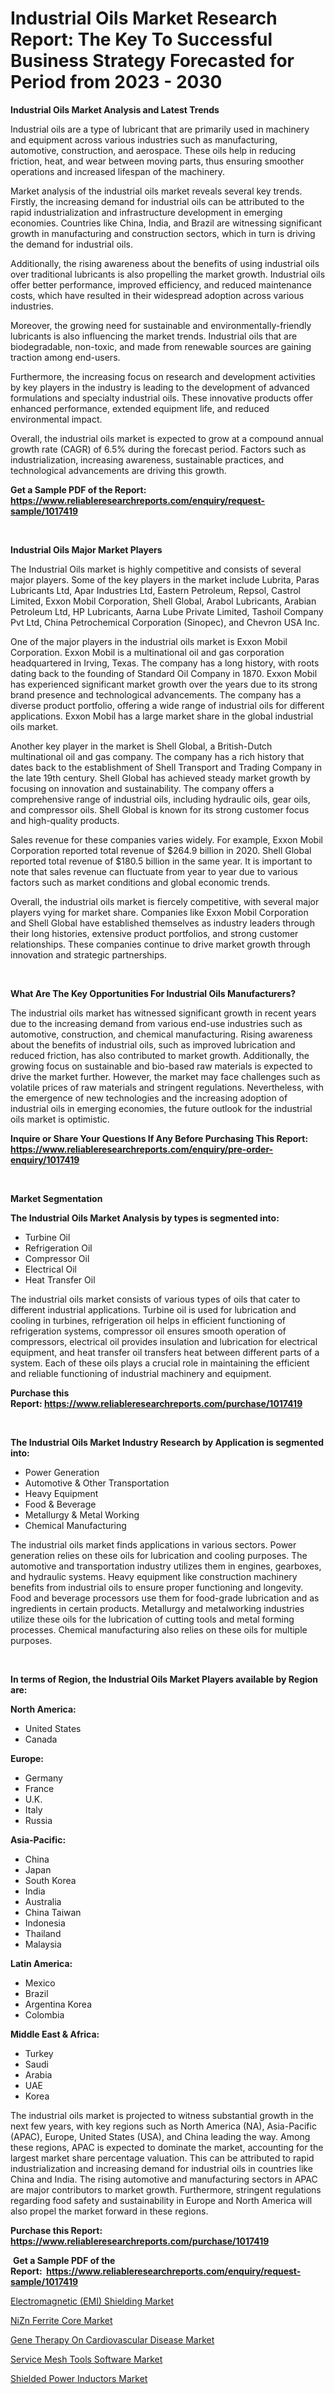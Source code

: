 <p><h1>Industrial Oils Market Research Report: The Key To Successful Business Strategy Forecasted for Period from 2023 - 2030</h1></p><p><strong>Industrial Oils Market Analysis and Latest Trends</strong></p>
<p><p>Industrial oils are a type of lubricant that are primarily used in machinery and equipment across various industries such as manufacturing, automotive, construction, and aerospace. These oils help in reducing friction, heat, and wear between moving parts, thus ensuring smoother operations and increased lifespan of the machinery.</p><p>Market analysis of the industrial oils market reveals several key trends. Firstly, the increasing demand for industrial oils can be attributed to the rapid industrialization and infrastructure development in emerging economies. Countries like China, India, and Brazil are witnessing significant growth in manufacturing and construction sectors, which in turn is driving the demand for industrial oils.</p><p>Additionally, the rising awareness about the benefits of using industrial oils over traditional lubricants is also propelling the market growth. Industrial oils offer better performance, improved efficiency, and reduced maintenance costs, which have resulted in their widespread adoption across various industries.</p><p>Moreover, the growing need for sustainable and environmentally-friendly lubricants is also influencing the market trends. Industrial oils that are biodegradable, non-toxic, and made from renewable sources are gaining traction among end-users.</p><p>Furthermore, the increasing focus on research and development activities by key players in the industry is leading to the development of advanced formulations and specialty industrial oils. These innovative products offer enhanced performance, extended equipment life, and reduced environmental impact.</p><p>Overall, the industrial oils market is expected to grow at a compound annual growth rate (CAGR) of 6.5% during the forecast period. Factors such as industrialization, increasing awareness, sustainable practices, and technological advancements are driving this growth.</p></p>
<p><strong>Get a Sample PDF of the Report:&nbsp; <a href="https://www.reliableresearchreports.com/enquiry/request-sample/1017419">https://www.reliableresearchreports.com/enquiry/request-sample/1017419</a></strong></p>
<p>&nbsp;</p>
<p><strong>Industrial Oils Major Market Players</strong></p>
<p><p>The Industrial Oils market is highly competitive and consists of several major players. Some of the key players in the market include Lubrita, Paras Lubricants Ltd, Apar Industries Ltd, Eastern Petroleum, Repsol, Castrol Limited, Exxon Mobil Corporation, Shell Global, Arabol Lubricants, Arabian Petroleum Ltd, HP Lubricants, Aarna Lube Private Limited, Tashoil Company Pvt Ltd, China Petrochemical Corporation (Sinopec), and Chevron USA Inc.</p><p>One of the major players in the industrial oils market is Exxon Mobil Corporation. Exxon Mobil is a multinational oil and gas corporation headquartered in Irving, Texas. The company has a long history, with roots dating back to the founding of Standard Oil Company in 1870. Exxon Mobil has experienced significant market growth over the years due to its strong brand presence and technological advancements. The company has a diverse product portfolio, offering a wide range of industrial oils for different applications. Exxon Mobil has a large market share in the global industrial oils market.</p><p>Another key player in the market is Shell Global, a British-Dutch multinational oil and gas company. The company has a rich history that dates back to the establishment of Shell Transport and Trading Company in the late 19th century. Shell Global has achieved steady market growth by focusing on innovation and sustainability. The company offers a comprehensive range of industrial oils, including hydraulic oils, gear oils, and compressor oils. Shell Global is known for its strong customer focus and high-quality products.</p><p>Sales revenue for these companies varies widely. For example, Exxon Mobil Corporation reported total revenue of $264.9 billion in 2020. Shell Global reported total revenue of $180.5 billion in the same year. It is important to note that sales revenue can fluctuate from year to year due to various factors such as market conditions and global economic trends.</p><p>Overall, the industrial oils market is fiercely competitive, with several major players vying for market share. Companies like Exxon Mobil Corporation and Shell Global have established themselves as industry leaders through their long histories, extensive product portfolios, and strong customer relationships. These companies continue to drive market growth through innovation and strategic partnerships.</p></p>
<p>&nbsp;</p>
<p><strong>What Are The Key Opportunities For Industrial Oils Manufacturers?</strong></p>
<p><p>The industrial oils market has witnessed significant growth in recent years due to the increasing demand from various end-use industries such as automotive, construction, and chemical manufacturing. Rising awareness about the benefits of industrial oils, such as improved lubrication and reduced friction, has also contributed to market growth. Additionally, the growing focus on sustainable and bio-based raw materials is expected to drive the market further. However, the market may face challenges such as volatile prices of raw materials and stringent regulations. Nevertheless, with the emergence of new technologies and the increasing adoption of industrial oils in emerging economies, the future outlook for the industrial oils market is optimistic.</p></p>
<p><strong>Inquire or Share Your Questions If Any Before Purchasing This Report: <a href="https://www.reliableresearchreports.com/enquiry/pre-order-enquiry/1017419">https://www.reliableresearchreports.com/enquiry/pre-order-enquiry/1017419</a></strong></p>
<p>&nbsp;</p>
<p><strong>Market Segmentation</strong></p>
<p><strong>The Industrial Oils Market Analysis by types is segmented into:</strong></p>
<p><ul><li>Turbine Oil</li><li>Refrigeration Oil</li><li>Compressor Oil</li><li>Electrical Oil</li><li>Heat Transfer Oil</li></ul></p>
<p><p>The industrial oils market consists of various types of oils that cater to different industrial applications. Turbine oil is used for lubrication and cooling in turbines, refrigeration oil helps in efficient functioning of refrigeration systems, compressor oil ensures smooth operation of compressors, electrical oil provides insulation and lubrication for electrical equipment, and heat transfer oil transfers heat between different parts of a system. Each of these oils plays a crucial role in maintaining the efficient and reliable functioning of industrial machinery and equipment.</p></p>
<p><strong>Purchase this Report:&nbsp;<a href="https://www.reliableresearchreports.com/purchase/1017419">https://www.reliableresearchreports.com/purchase/1017419</a></strong></p>
<p>&nbsp;</p>
<p><strong>The Industrial Oils Market Industry Research by Application is segmented into:</strong></p>
<p><ul><li>Power Generation</li><li>Automotive & Other Transportation</li><li>Heavy Equipment</li><li>Food & Beverage</li><li>Metallurgy & Metal Working</li><li>Chemical Manufacturing</li></ul></p>
<p><p>The industrial oils market finds applications in various sectors. Power generation relies on these oils for lubrication and cooling purposes. The automotive and transportation industry utilizes them in engines, gearboxes, and hydraulic systems. Heavy equipment like construction machinery benefits from industrial oils to ensure proper functioning and longevity. Food and beverage processors use them for food-grade lubrication and as ingredients in certain products. Metallurgy and metalworking industries utilize these oils for the lubrication of cutting tools and metal forming processes. Chemical manufacturing also relies on these oils for multiple purposes.</p></p>
<p>&nbsp;</p>
<p><strong>In terms of Region, the Industrial Oils Market Players available by Region are:</strong></p>
<p>
    <p> <strong> North America: </strong>
        <ul>
            <li>United States</li>
            <li>Canada</li>
        </ul>
        </p> 
    <p> <strong> Europe: </strong>
        <ul>
            <li>Germany</li>
            <li>France</li>
            <li>U.K.</li>
            <li>Italy</li>
            <li>Russia</li>
        </ul>
        </p> 
    <p> <strong> Asia-Pacific: </strong>
        <ul>
            <li>China</li>
            <li>Japan</li>
            <li>South Korea</li>
            <li>India</li>
            <li>Australia</li>
            <li>China Taiwan</li>
            <li>Indonesia</li>
            <li>Thailand</li>
            <li>Malaysia</li>
        </ul>
        </p> 
    <p> <strong> Latin America: </strong>
        <ul>
            <li>Mexico</li>
            <li>Brazil</li>
            <li>Argentina Korea</li>
            <li>Colombia</li>
        </ul>
        </p> 
    <p> <strong> Middle East & Africa: </strong>
        <ul>
            <li>Turkey</li>
            <li>Saudi</li>
            <li>Arabia</li>
            <li>UAE</li>
            <li>Korea</li>
        </ul>
    </p>
    </p>
<p><p>The industrial oils market is projected to witness substantial growth in the next few years, with key regions such as North America (NA), Asia-Pacific (APAC), Europe, United States (USA), and China leading the way. Among these regions, APAC is expected to dominate the market, accounting for the largest market share percentage valuation. This can be attributed to rapid industrialization and increasing demand for industrial oils in countries like China and India. The rising automotive and manufacturing sectors in APAC are major contributors to market growth. Furthermore, stringent regulations regarding food safety and sustainability in Europe and North America will also propel the market forward in these regions.</p></p>
<p><strong>Purchase this Report: <a href="https://www.reliableresearchreports.com/purchase/1017419">https://www.reliableresearchreports.com/purchase/1017419</a></strong></p>
<p>&nbsp;<strong>Get a Sample PDF of the Report:&nbsp;&nbsp;<a href="https://www.reliableresearchreports.com/enquiry/request-sample/1017419">https://www.reliableresearchreports.com/enquiry/request-sample/1017419</a></strong></p>
<p><strong></strong></p>
<p><p><a href="https://www.linkedin.com/pulse/electromagnetic-emi-shielding-market-size-share-global-analysis-oe0ie/">Electromagnetic (EMI) Shielding Market</a></p><p><a href="https://medium.com/@bulk.cream.roll/decoding-nizn-ferrite-core-market-metrics-market-share-trends-and-growth-patterns-b6945b903e09">NiZn Ferrite Core Market</a></p><p><a href="https://www.linkedin.com/pulse/gene-therapy-cardiovascular-disease-market-research-hu67e/">Gene Therapy On Cardiovascular Disease Market</a></p><p><a href="https://www.linkedin.com/pulse/service-mesh-tools-software-market-research-report-provides-thorough-qnrfe/">Service Mesh Tools Software Market</a></p><p><a href="https://medium.com/@cite.teach.super/shielded-power-inductors-market-competitive-analysis-market-trends-and-forecast-to-2030-2038dde56f33">Shielded Power Inductors Market</a></p></p>